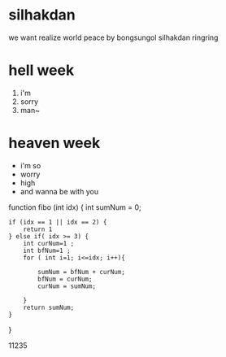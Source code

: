 # silhakdan

we want realize world peace by bongsungol silhakdan
ringring

# hell week

1. i'm
1. sorry
1. man~

# heaven week

-   i'm so
-   worry
-   high
-   and wanna be with you

function fibo (int idx) {
int sumNum = 0;

    if (idx == 1 || idx == 2) {
        return 1
    } else if( idx >= 3) {
        int curNum=1 ;
        int bfNum=1 ;
        for ( int i=1; i<=idx; i++){

            sumNum = bfNum + curNum;
            bfNum = curNum;
            curNum = sumNum;

        }
        return sumNum;
    }

}

11235
